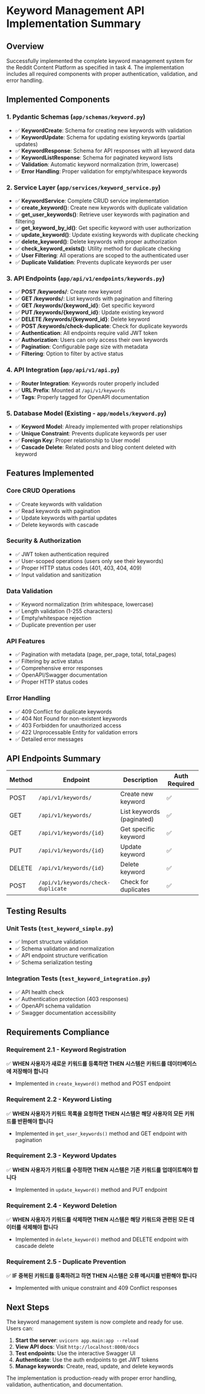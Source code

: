 # Keyword Management API Implementation Summary

## Overview
Successfully implemented the complete keyword management system for the Reddit Content Platform as specified in task 4. The implementation includes all required components with proper authentication, validation, and error handling.

## Implemented Components

### 1. Pydantic Schemas (`app/schemas/keyword.py`)
- ✅ **KeywordCreate**: Schema for creating new keywords with validation
- ✅ **KeywordUpdate**: Schema for updating existing keywords (partial updates)
- ✅ **KeywordResponse**: Schema for API responses with all keyword data
- ✅ **KeywordListResponse**: Schema for paginated keyword lists
- ✅ **Validation**: Automatic keyword normalization (trim, lowercase)
- ✅ **Error Handling**: Proper validation for empty/whitespace keywords

### 2. Service Layer (`app/services/keyword_service.py`)
- ✅ **KeywordService**: Complete CRUD service implementation
- ✅ **create_keyword()**: Create new keywords with duplicate validation
- ✅ **get_user_keywords()**: Retrieve user keywords with pagination and filtering
- ✅ **get_keyword_by_id()**: Get specific keyword with user authorization
- ✅ **update_keyword()**: Update existing keywords with duplicate checking
- ✅ **delete_keyword()**: Delete keywords with proper authorization
- ✅ **check_keyword_exists()**: Utility method for duplicate checking
- ✅ **User Filtering**: All operations are scoped to the authenticated user
- ✅ **Duplicate Validation**: Prevents duplicate keywords per user

### 3. API Endpoints (`app/api/v1/endpoints/keywords.py`)
- ✅ **POST /keywords/**: Create new keyword
- ✅ **GET /keywords/**: List keywords with pagination and filtering
- ✅ **GET /keywords/{keyword_id}**: Get specific keyword
- ✅ **PUT /keywords/{keyword_id}**: Update existing keyword
- ✅ **DELETE /keywords/{keyword_id}**: Delete keyword
- ✅ **POST /keywords/check-duplicate**: Check for duplicate keywords
- ✅ **Authentication**: All endpoints require valid JWT token
- ✅ **Authorization**: Users can only access their own keywords
- ✅ **Pagination**: Configurable page size with metadata
- ✅ **Filtering**: Option to filter by active status

### 4. API Integration (`app/api/v1/api.py`)
- ✅ **Router Integration**: Keywords router properly included
- ✅ **URL Prefix**: Mounted at `/api/v1/keywords`
- ✅ **Tags**: Properly tagged for OpenAPI documentation

### 5. Database Model (Existing - `app/models/keyword.py`)
- ✅ **Keyword Model**: Already implemented with proper relationships
- ✅ **Unique Constraint**: Prevents duplicate keywords per user
- ✅ **Foreign Key**: Proper relationship to User model
- ✅ **Cascade Delete**: Related posts and blog content deleted with keyword

## Features Implemented

### Core CRUD Operations
- ✅ Create keywords with validation
- ✅ Read keywords with pagination
- ✅ Update keywords with partial updates
- ✅ Delete keywords with cascade

### Security & Authorization
- ✅ JWT token authentication required
- ✅ User-scoped operations (users only see their keywords)
- ✅ Proper HTTP status codes (401, 403, 404, 409)
- ✅ Input validation and sanitization

### Data Validation
- ✅ Keyword normalization (trim whitespace, lowercase)
- ✅ Length validation (1-255 characters)
- ✅ Empty/whitespace rejection
- ✅ Duplicate prevention per user

### API Features
- ✅ Pagination with metadata (page, per_page, total, total_pages)
- ✅ Filtering by active status
- ✅ Comprehensive error responses
- ✅ OpenAPI/Swagger documentation
- ✅ Proper HTTP status codes

### Error Handling
- ✅ 409 Conflict for duplicate keywords
- ✅ 404 Not Found for non-existent keywords
- ✅ 403 Forbidden for unauthorized access
- ✅ 422 Unprocessable Entity for validation errors
- ✅ Detailed error messages

## API Endpoints Summary

| Method | Endpoint | Description | Auth Required |
|--------|----------|-------------|---------------|
| POST | `/api/v1/keywords/` | Create new keyword | ✅ |
| GET | `/api/v1/keywords/` | List keywords (paginated) | ✅ |
| GET | `/api/v1/keywords/{id}` | Get specific keyword | ✅ |
| PUT | `/api/v1/keywords/{id}` | Update keyword | ✅ |
| DELETE | `/api/v1/keywords/{id}` | Delete keyword | ✅ |
| POST | `/api/v1/keywords/check-duplicate` | Check for duplicates | ✅ |

## Testing Results

### Unit Tests (`test_keyword_simple.py`)
- ✅ Import structure validation
- ✅ Schema validation and normalization
- ✅ API endpoint structure verification
- ✅ Schema serialization testing

### Integration Tests (`test_keyword_integration.py`)
- ✅ API health check
- ✅ Authentication protection (403 responses)
- ✅ OpenAPI schema validation
- ✅ Swagger documentation accessibility

## Requirements Compliance

### Requirement 2.1 - Keyword Registration
✅ **WHEN 사용자가 새로운 키워드를 등록하면 THEN 시스템은 키워드를 데이터베이스에 저장해야 합니다**
- Implemented in `create_keyword()` method and POST endpoint

### Requirement 2.2 - Keyword Listing
✅ **WHEN 사용자가 키워드 목록을 요청하면 THEN 시스템은 해당 사용자의 모든 키워드를 반환해야 합니다**
- Implemented in `get_user_keywords()` method and GET endpoint with pagination

### Requirement 2.3 - Keyword Updates
✅ **WHEN 사용자가 키워드를 수정하면 THEN 시스템은 기존 키워드를 업데이트해야 합니다**
- Implemented in `update_keyword()` method and PUT endpoint

### Requirement 2.4 - Keyword Deletion
✅ **WHEN 사용자가 키워드를 삭제하면 THEN 시스템은 해당 키워드와 관련된 모든 데이터를 삭제해야 합니다**
- Implemented in `delete_keyword()` method and DELETE endpoint with cascade delete

### Requirement 2.5 - Duplicate Prevention
✅ **IF 중복된 키워드를 등록하려고 하면 THEN 시스템은 오류 메시지를 반환해야 합니다**
- Implemented with unique constraint and 409 Conflict responses

## Next Steps

The keyword management system is now complete and ready for use. Users can:

1. **Start the server**: `uvicorn app.main:app --reload`
2. **View API docs**: Visit `http://localhost:8000/docs`
3. **Test endpoints**: Use the interactive Swagger UI
4. **Authenticate**: Use the auth endpoints to get JWT tokens
5. **Manage keywords**: Create, read, update, and delete keywords

The implementation is production-ready with proper error handling, validation, authentication, and documentation.